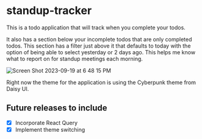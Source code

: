 # standup-tracker

This is a todo application that will track when you complete your todos.

It also has a section below your incomplete todos that are only completed todos.
This section has a filter just above it that defaults to today with the option of being able to select yesterday or 2 days ago.
This helps me know what to report on for standup meetings each morning.

![Screen Shot 2023-09-19 at 6 48 15 PM](https://github.com/shawjak3/standup-tracker/assets/13053029/16c45adb-374e-426f-bb24-c68df1f32849)

Right now the theme for the application is using the Cyberpunk theme from Daisy UI.

## Future releases to include

- [x] Incorporate React Query
- [x] Implement theme switching

